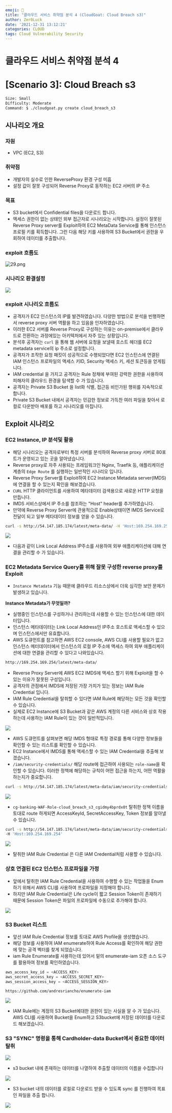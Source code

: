 ```yaml
---
emoji: 🤭
title: "클라우드 서비스 취약점 분석 4 (CloudGoat: Cloud Breach s3)"
author: Zer0Luck
date: '2021-12-31 13:12:21'
categories: CLOUD
tags: Cloud Vulnerability Security
---
```

# 클라우드 서비스 취약점 분석 4

# [Scenario 3]:  Cloud Breach s3

```bash
Size: Small
Difficulty: Moderate
Command: $ ./cloudgoat.py create cloud_breach_s3
```

## 시나리오 개요

### 자원

- VPC (EC2, S3)

### 취약점

- 개발자의 실수로 인한 ReverseProxy 환경 구성 미흡
- 설정 값이 잘못 구성되어 Reverse Proxy로 동작하는 EC2 서버의 IP 주소

### 목표

- S3 bucket에서 Confidential files을 다운로드 합니다.
- 액세스 권한이 없는 상태인 외부 접근자로 시나리오는 시작합니다. 설정이 잘못된 Reverse Proxy server를 Exploit하여 EC2 MetaData Service를 통해 인스턴스 프로필 키를 획득합니다. 그런 다음 해당 키를 사용하여 S3 Bucket에서 권한을 우회하여 데이터를 추출합니다.

### exploit 흐름도

![29.png](./29.png)

### 시나리오 환결설정

![](./0.png)

### exploit 시나리오 흐름도

- 공격자가 EC2 인스턴스의 IP를 발견하였습니다. 다양한 방법으로 분석을 빈행하면서 reverse proxy 서버 역활을 하고 있음을 인자하였습니다.
- 이러한 EC2 서버를 Reverse Proxy로 구성하는 이유는 on-premise에서 클라우드로 전환하는 과정에있는 아키텍처에서 자주 있는 상황입니다.
- 분석후 공격자는 `curl` 을 통해 웹 서버에 요청을 보낼때 호스트 헤더를 EC2 metadata service의 ip 주소로 설정합니다.
- 공격자가 조작한 요청 패킷이 성공적으로 수행되었다면 EC2 인스턴스에 연결된 IAM 인스턴스 프로파일의 액세스 키ID, Security 액세스 키, 세션 토큰등을 얻게됩니다.
- IAM credential 을 가지고 공격자는 Rule 정채에 부여된 강력한 권한을 사용하여 피해자의 클라우드 환경을 탐색할 수 가 있습니다.
- 공격자는 Private S3 Bucket 을 list화 식별, 접근등 비인가된 행위를 지속적으로 합니다.
- Private S3 Bucket 내에서 공격자는 민감한 정보로 가득찬 여러 파일을 찾아서 로컬로 다운받아 배포를 하고 시나리오를 마칩니다.

## Exploit 시나리오

### EC2 Instance, IP 분석및 활용

- 해당 시나리오는 공격자로부터 특정 서버를 분석하여 Reverse proxy 서버로 80포트가 운영되고 있는 곳을 알아냈습니다.
- Reverse proxy로 자주 사용되는 프레임워크인 Nginx, Traefik 등, 애플리케이션 계층의 `Edge Route` 를 실행하는 일반적인 시나리오 입니다.
- Reverse Proxy Server를 Exploit하여 EC2 Instance Metadata server(IMDS)에 연결을 할 수 있는지 확인을 해보겠습니다.
- `CURL`  HTTP 클라이언트를 사용하여 메타데이터 검색용으로 새로운 HTTP 요청을 만듭니다.
- IMDS 서비스상에서 IP 주소를 참조하는 "Host" header를 추가하였습니다.
- 만약에 Reverse Proxy Server에 관용적으로 Enable상태이면 IMDS Service로 전달이 되고 일부 메타데이터 정보를 얻을 수 있습니다.

```bash
curl -s http://54.147.185.174/latest/meta-data/ -H 'Host:169.254.169.254'
```

![](./1.png)

- 다음과 같이 Link Local Address IP주소를 사용하여 외부 애플리케이션에 대해 연결을 관리할 수 가 있습니다.

### EC2 Metadata Service Query를 위해 잘못 구성한 reverse proxy를 Exploit

- `Instance Metadata` 기능 때문에 클라우드 리소스상에서 더욱 심각한 보안 문제가 발생하고 있습니다.

**Instance Metadata가 무엇일까?**

- 실행중인 인스턴스를 구성하거나 관리하는데 사용할 수 있는 인스턴스에 대한 데이터입니다.
- 인스턴스 메타데이터는 Link Local Address인 IP주소 호스트로 액세스할 수 있으며 인스턴스에서만 유효합니다.
- AWS 도큐먼트를 참고하면 AWS EC2 console, AWS CLI를 사용할 필요가 없고 인스턴스 메터데이터에서 인스턴스의 로컬 IP 주소에 액세스 하여 외부 애플리케이션에 대한 연결을 관리할 수 있다고 나와있습니다.

```bash
http://169.254.169.254/latest/meta-data/
```

- Reverse Proxy Server에 AWS EC2 IMDS에 액세스 할기 위해 Exploit을 할 수 있는 이유가 잘못된 구성입니다.
- 공격자의 관점에서 IMDS에 저장된 가장 가치가 있는 정보는 IAM Rule Credential 입니다.
- IAM Rule Credential을 탈취할 수 있다면 IAM Rule에 해당하는 모든 것을 확인할 수 있습니다.
- 실제로 EC2 Instance에 S3 Bucket과 같은 AWS 계정의 다른 서비스와 상호 작용하는데 사용하는 IAM Rule이 있는 것이 일반적입니다.

![](./2.png)

- AWS 도큐먼트를 살펴보면 해당 IMDS 형태로 특정 경로를 통해 다양한 정보들을 확인할 수 있는 리스트를 확인할 수 있습니다.
- EC2 Instance에서 IMDS를 통해 액세스할 수 있는 IAM Credential을 추출해 보겠습니다.
- `/iam/security-credentials/` 해당 route에 접근하여 사용되는 `role-name`을 확인할 수 있습니다. 이러한 정책에 해당하는 규칙이 어떤 접근을 하는지, 어떤 역활을 하는지가 중요합니다.

```bash
curl -s http://54.147.185.174/latest/meta-data/iam/security-credentials/ -H 'Host:169.254.169.254'
```

![](./3.png)

- `cg-banking-WAF-Role-cloud_breach_s3_cgidmy4bprdx0t` 탈취한 정책 이름을 토대로 route 하게되면 AccessKeyId, SecretAccessKey, Token  정보를 알아낼 수 있습니다.

```bash
curl -s http://54.147.185.174/latest/meta-data/iam/security-credentials/cg-banking-WAF-Role-cloud_breach_s3_cgidmy4bprdx0t \
-H 'Host:169.254.169.254'
```

![](./4.png)

- 탈취한 IAM Rule Credential 은 다른 IAM Credential처럼 사용할 수 있습니다.

### 상호 연결된 EC2 인스턴스 프로파일을 가정

- 앞에서 탈취한 IAM Rule Credential을 사용하여 수행할 수 있는 작업들을 Enum 하기 위해서 AWS CLI를 사용하여 프로파일을 지정해야 합니다.
- 하지만 IAM Rule Credential은 Life cycle이 짧고 Session Token이 존재하기 때문에 Session Token은 파일의 프로파일에 수동으로 추가해야 합니다.

![](./5.png)

### S3 Bucket 리스트

- 앞선 IAM Rule Credential 정보를 토대로 AWS Profile을 생성했습니다.
- 해당 정보를 사용하여 IAM enumerate하여 Rule Access를 확인하여 해당 권한에 맞는 공격 벡터를 찾게 되었습니다.
- iam Rule Enumerate를 사용하는데 있어서 밑의 enumerate-iam 오픈 소스 도구를 활용하여 정보를 확인하였습니다.

```python
aws_access_key_id = <ACCESS_KEY>
aws_secret_access_key = <ACCESS_SECRET_KEY>
aws_session_access_key = <ACCESS_SESSION_KEY>
```

```bash
https://github.com/andresriancho/enumerate-iam
```

![](./6.png)

- IAM Rule에는 계정의 S3 Bucket에대한 권한이 있는 사실을 알 수 가 있습니다. AWS CLI를 사용하여 Bucket을 Enum하고 S3bucket에 저장된 데이터를 다운로드 해보겠습니다.

### S3 "SYNC" 명령을 통해 Cardholder-data Bucket에서 중요한 데이터 탈취

![](./7.png)

- s3 bucket 내에 존재하는 데이터를 나열하여 추출할 데이터의 이름을 수집합니다

![](./8.png)

- S3 bucket 내의 데이터를 로컬로 다운로드 받을 수 있도록 sync 를 진행하여 목표인 파일을 추출 합니다.

![](./9.png)
```toc
```
